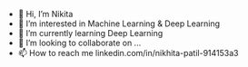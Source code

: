- 👋 Hi, I’m Nikita
- 👀 I’m interested in Machine Learning & Deep Learning
- 🌱 I’m currently learning Deep Learning
- 💞️ I’m looking to collaborate on ...
- 📫 How to reach me linkedin.com/in/nikhita-patil-914153a3 

<!---
Nikipatil28/Nikipatil28 is a ✨ special ✨ repository because its `README.md` (this file) appears on your GitHub profile.
You can click the Preview link to take a look at your changes.
--->
